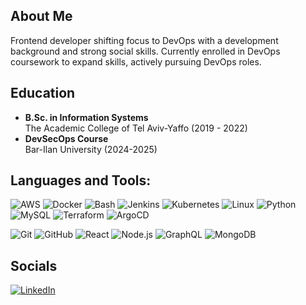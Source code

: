 ## About Me
Frontend developer shifting focus to DevOps with a development background and strong social skills. Currently enrolled
in DevOps coursework to expand skills, actively pursuing DevOps roles.

## Education
- **B.Sc. in Information Systems**  
  The Academic College of Tel Aviv-Yaffo (2019 - 2022)
- **DevSecOps Course**  
  Bar-Ilan University (2024-2025)

## Languages and Tools:
![AWS](https://img.shields.io/badge/AWS-%23FF9900.svg?style=flat-square&logo=amazon-aws&logoColor=white)
![Docker](https://img.shields.io/badge/Docker-2496ED.svg?style=flat-square&logo=docker&logoColor=white)
![Bash](https://img.shields.io/badge/Bash-4EAA25.svg?style=flat-square&logo=gnu-bash&logoColor=white)
![Jenkins](https://img.shields.io/badge/Jenkins-D24939.svg?style=flat-square&logo=jenkins&logoColor=white)
![Kubernetes](https://img.shields.io/badge/Kubernetes-326CE5.svg?style=flat-square&logo=kubernetes&logoColor=white)
![Linux](https://img.shields.io/badge/Linux-FCC624.svg?style=flat-square&logo=linux&logoColor=black)
![Python](https://img.shields.io/badge/Python-3776AB.svg?style=flat-square&logo=python&logoColor=white)
![MySQL](https://img.shields.io/badge/MySQL-4479A1.svg?style=flat-square&logo=mysql&logoColor=white)
![Terraform](https://img.shields.io/badge/Terraform-7B42BC.svg?style=flat-square&logo=terraform&logoColor=white)
![ArgoCD](https://img.shields.io/badge/ArgoCD-EF7B4D.svg?style=flat-square&logo=argo&logoColor=white)

![Git](https://img.shields.io/badge/Git-F05032.svg?style=flat-square&logo=git&logoColor=white)
![GitHub](https://img.shields.io/badge/GitHub-181717.svg?style=flat-square&logo=github&logoColor=white)
![React](https://img.shields.io/badge/React-61DAFB.svg?style=flat-square&logo=react&logoColor=black)
![Node.js](https://img.shields.io/badge/Node.js-339933.svg?style=flat-square&logo=node.js&logoColor=white)
![GraphQL](https://img.shields.io/badge/GraphQL-E10098.svg?style=flat-square&logo=graphql&logoColor=white)
![MongoDB](https://img.shields.io/badge/MongoDB-47A248.svg?style=flat-square&logo=mongodb&logoColor=white)

## Socials
[![LinkedIn](https://img.shields.io/badge/LinkedIn-0A66C2.svg?style=flat-square&logo=linkedin&logoColor=white)](https://www.linkedin.com/in/raz-sherf/)
